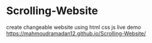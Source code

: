 # Scrolling-Website
create changeable website  using html css js
live demo
https://mahmoudramadan12.github.io/Scrolling-Website/

